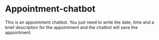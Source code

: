 # Appointment-chatbot
This is an appointment chatbot. You just need to write the date, time and a brief description for the appointment and the chatbot will save the appointment.
